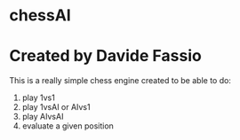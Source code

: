 # chessAI
# Created by Davide Fassio

This is a really simple chess engine created to be able to do:
  1. play 1vs1
  2. play 1vsAI or AIvs1
  3. play AIvsAI
  4. evaluate a given position


